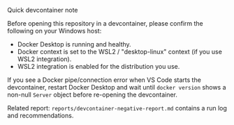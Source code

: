 Quick devcontainer note

Before opening this repository in a devcontainer, please confirm the following on your Windows host:

- Docker Desktop is running and healthy.
- Docker context is set to the WSL2 / "desktop-linux" context (if you use WSL2 integration).
- WSL2 integration is enabled for the distribution you use.

If you see a Docker pipe/connection error when VS Code starts the devcontainer, restart Docker Desktop and wait until `docker version` shows a non-null `Server` object before re-opening the devcontainer.

Related report: `reports/devcontainer-negative-report.md` contains a run log and recommendations.
